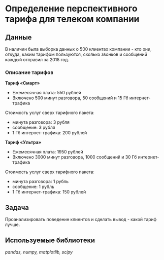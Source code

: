 # Определение перспективного тарифа для телеком компании


## Данные

В наличии была выборка данных о 500 клиентах компании - кто они, откуда, каким тарифом пользуются, сколько звонков и сообщений каждый отправил за 2018 год. 

### Описание тарифов
**Тариф «Смарт»**
- Ежемесячная плата: 550 рублей
- Включено 500 минут разговора, 50 сообщений и 15 Гб интернет-трафика

Стоимость услуг сверх тарифного пакета:

- минута разговора: 3 рубля
- сообщение: 3 рубля
- 1 Гб интернет-трафика: 200 рублей

**Тариф «Ультра»**
- Ежемесячная плата: 1950 рублей
- Включено 3000 минут разговора, 1000 сообщений и 30 Гб интернет-трафика

Стоимость услуг сверх тарифного пакета:

- минута разговора: 1 рубль
- сообщение: 1 рубль
- 1 Гб интернет-трафика: 150 рублей

## Задача

Проанализировать поведение клиентов и сделать вывод - какой тариф лучше. 

## Используемые библиотеки
*pandas, numpy, matplotlib, scipy*

